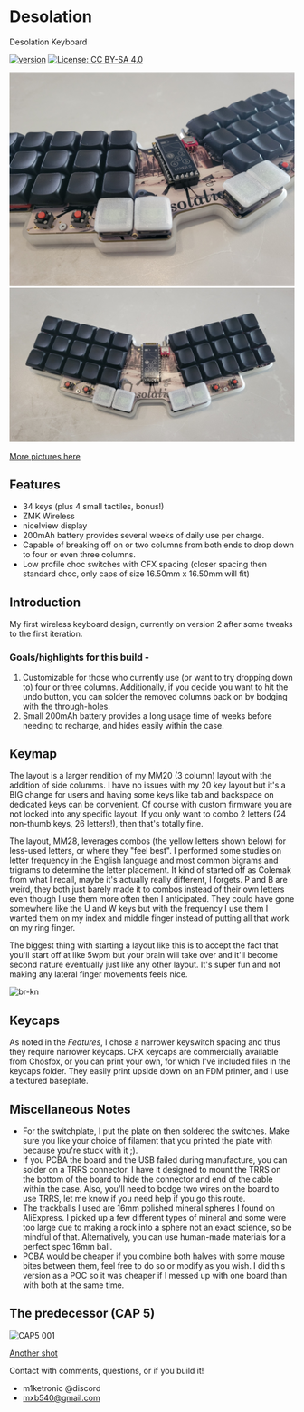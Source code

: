 # Desolation
Desolation Keyboard

[![version](https://img.shields.io/badge/version-1.0.0-blue)](#)
[![License: CC BY-SA 4.0](https://img.shields.io/badge/License-CC%20BY--SA%204.0-lightgrey.svg)](https://creativecommons.org/licenses/by-sa/4.0/)

![Desolation 001](images/20240522_095404.jpg)
![Desolation 002](images/20240522_095357.jpg)

[More pictures here](images/)



## Features

- 34 keys (plus 4 small tactiles, bonus!)
- ZMK Wireless
- nice!view display
- 200mAh battery provides several weeks of daily use per charge.
- Capable of breaking off on or two columns from both ends to drop down to four or even three columns.
- Low profile choc switches with CFX spacing (closer spacing then standard choc, only caps of size 16.50mm x 16.50mm will fit)



## Introduction

My first wireless keyboard design, currently on version 2 after some tweaks to the first iteration.

### Goals/highlights for this build -

  1. Customizable for those who currently use (or want to try dropping down to) four or three columns.  Additionally, if you decide you want to hit the undo button, you can solder the removed columns back on by bodging with the through-holes.
  2. Small 200mAh battery provides a long usage time of weeks before needing to recharge, and hides easily within the case.




## Keymap

The layout is a larger rendition of my MM20 (3 column) layout with the addition of side columms.  I have no issues with my 20 key layout but it's a BIG change for users and having some keys like tab and backspace on dedicated keys can be convenient.  Of course with custom firmware you are not locked into any specific layout.  If you only want to combo 2 letters (24 non-thumb keys, 26 letters!), then that's totally fine.

The layout, MM28, leverages combos (the yellow letters shown below) for less-used letters, or where they "feel best".  I performed some studies on letter frequency in the English language and most common bigrams and trigrams to determine the letter placement. It kind of started off as Colemak from what I recall, maybe it's actually really different, I forgets.  P and B are weird, they both just barely made it to combos instead of their own letters even though I use them more often then I anticipated.  They could have gone somewhere like the U and W keys but with the frequency I use them I wanted them on my index and middle finger instead of putting all that work on my ring finger.

The biggest thing with starting a layout like this is to accept the fact that you'll start off at like 5wpm but your brain will take over and it'll become second nature eventually just like any other layout.  It's super fun and not making any lateral finger movements feels nice. 

![br-kn](https://github.com/miketronic/brkn-keyboard/assets/2554604/c3fed3f3-c46d-47f9-8319-7c291844036c)



## Keycaps

As noted in the *Features*, I chose a narrower keyswitch spacing and thus they require narrower keycaps.  CFX keycaps are commercially available from Chosfox, or you can print your own, for which I've included files in the keycaps folder.  They easily print upside down on an FDM printer, and I use a textured baseplate.



## Miscellaneous Notes

- For the switchplate, I put the plate on then soldered the switches.  Make sure you like your choice of filament that you printed the plate with because you're stuck with it ;).
- If you PCBA the board and the USB failed during manufacture, you can solder on a TRRS connector.  I have it designed to mount the TRRS on the bottom of the board to hide the connector and end of the cable within the case.  Also, you'll need to bodge two wires on the board to use TRRS, let me know if you need help if you go this route.
- The trackballs I used are 16mm polished mineral spheres I found on AliExpress.  I picked up a few different types of mineral and some were too large due to making a rock into a sphere not an exact science, so be mindful of that.  Alternatively, you can use human-made materials for a perfect spec 16mm ball.
- PCBA would be cheaper if you combine both halves with some mouse bites between them, feel free to do so or modify as you wish.  I did this version as a POC so it was cheaper if I messed up with one board than with both at the same time.



## The predecessor (CAP 5)

![CAP5 001](images/20240416_134633.jpg)

[Another shot](images/20240416_134642.jpg)



Contact with comments, questions, or if you build it!
- m1ketronic @discord
- mxb540@gmail.com
